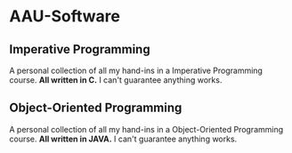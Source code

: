 # AAU-Software

## Imperative Programming
A personal collection of all my hand-ins in a Imperative Programming course. **All written in C.**
I can't guarantee anything works. 

## Object-Oriented Programming
A personal collection of all my hand-ins in a Object-Oriented Programming course. **All written in JAVA.**
I can't guarantee anything works. 
